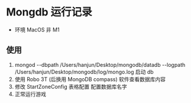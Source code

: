 # Mongdb 运行记录

- 环境 MacOS 非 M1

## 使用

1. mongod --dbpath /Users/hanjun/Desktop/mongodb/datadb --logpath /Users/hanjun/Desktop/mongodb/log/mongo.log 启动 db
2. 使用 Robo 3T (后换用 MongoDB compass) 软件查看数据库内容
3. 修改 StartZoneConfig 表格配置 配置数据库名字
4. 正常运行游戏
